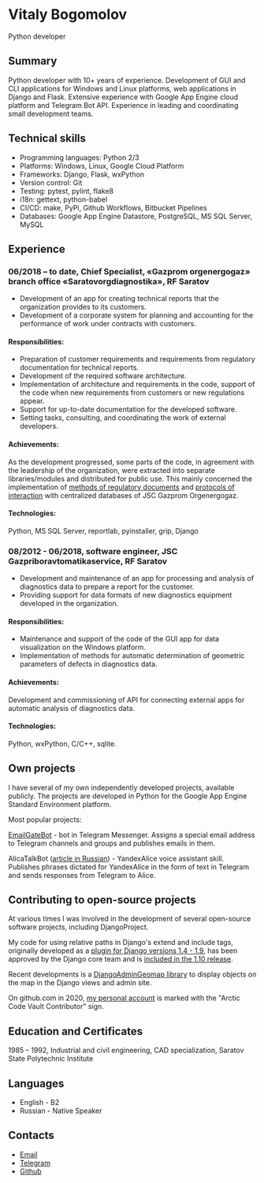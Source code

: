 # Vitaly Bogomolov

Python developer

## Summary

Python developer with 10+ years of experience.
Development of GUI and CLI applications for Windows and Linux platforms, web applications in Django and Flask.
Extensive experience with Google App Engine cloud platform and Telegram Bot API.
Experience in leading and coordinating small development teams.

## Technical skills

- Programming languages: Python 2/3
- Platforms: Windows, Linux, Google Cloud Platform
- Frameworks: Django, Flask, wxPython
- Version control: Git
- Testing: pytest, pylint, flake8
- i18n: gettext, python-babel
- CI/CD: make, PyPi, Github Workflows, Bitbucket Pipelines
- Databases: Google App Engine Datastore, PostgreSQL, MS SQL Server, MySQL

## Experience

### 06/2018 – to date, Chief Specialist, «Gazprom orgenergogaz» branch office «Saratovorgdiagnostika», RF Saratov

- Development of an app for creating technical reports that the organization provides to its customers.
- Development of a corporate system for planning and accounting for the performance of work under contracts with customers.

#### Responsibilities:

- Preparation of customer requirements and requirements from regulatory documentation for technical reports.
- Development of the required software architecture.
- Implementation of architecture and requirements in the code, support of the code when new requirements from customers or new regulations appear.
- Support for up-to-date documentation for the developed software.
- Setting tasks, consulting, and coordinating the work of external developers.

#### Achievements:

As the development progressed, some parts of the code, in agreement with the leadership of the organization, were extracted into separate libraries/modules and distributed for public use.
This mainly concerned the implementation of [methods of regulatory documents](https://github.com/vb64/oeg.feature.class) and [protocols of interaction](https://github.com/vb64/oeg.infotech.xml) with centralized databases of JSC Gazprom Orgenergogaz.

#### Technologies: 

Python, MS SQL Server, reportlab, pyinstaller, grip, Django

### 08/2012 - 06/2018, software engineer, JSC Gazpriboravtomatikaservice, RF Saratov

- Development and maintenance of an app for processing and analysis of diagnostics data to prepare a report for the customer.
- Providing support for data formats of new diagnostics equipment developed in the organization.

#### Responsibilities: 

- Maintenance and support of the code of the GUI app for data visualization on the Windows platform.
- Implementation of methods for automatic determination of geometric parameters of defects in diagnostics data.

#### Achievements:

Development and commissioning of API for connecting external apps for automatic analysis of diagnostics data.

#### Technologies: 

Python, wxPython, C/C++, sqlite.


## Own projects

I have several of my own independently developed projects, available publicly. The projects are developed in Python for the Google App Engine Standard Environment platform.

Most popular projects:

[EmailGateBot](https://vb64.github.io/telegram.email.notify/docs/en/guide.html) - bot in Telegram Messenger. Assigns a special email address to Telegram channels and groups and publishes emails in them.

AlicaTalkBot ([article in Russian](https://zen.yandex.ru/media/id/5a7c88094bf16140b018eb53/razgovor-s-telegoi-iandeksalisa-i-telegram-5cdbef3273f29b00b2d98a13)) - YandexAlice voice assistant skill. Publishes phrases dictated for YandexAlice in the form of text in Telegram and sends responses from Telegram to Alice.


## Contributing to open-source projects

At various times I was involved in the development of several open-source software projects, including DjangoProject.

My code for using relative paths in Django's extend and include tags, originally developed as a [plugin for Django versions 1.4 - 1.9](https://github.com/vb64/django.templates.relative.path), has been approved by the Django core team and is [included in the 1.10 release](https://github.com/django/django/commit/aec4f97555cbfc9d14d698f61d43a478f5911661).

Recent developments is a [DjangoAdminGeomap library](https://github.com/vb64/django.admin.geomap) to display objects on the map in the Django views and admin site.

On github.com in 2020, [my personal account](https://github.com/vb64) is marked with the "Arctic Code Vault Contributor" sign.


## Education and Certificates

1985 – 1992, Industrial and civil engineering, CAD specialization, Saratov State Polytechnic Institute

## Languages

- English - B2
- Russian - Native Speaker

## Contacts

- [Email](mailto:mail@vitaly-bogomolov.ru)
- [Telegram](https://t.me/vvb64)
- [Github](https://github.com/vb64)
